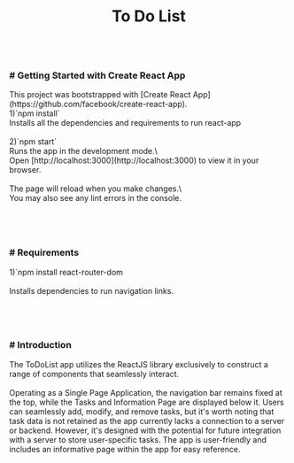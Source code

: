 <h1 align="center">To Do List</h1>

###
<br><br>
<h3 align="left"># Getting Started with Create React App</h3>
<p>This project was bootstrapped with [Create React App](https://github.com/facebook/create-react-app).<br>1)`npm install`<br>Installs all the dependencies and requirements to run react-app<br><br>2)`npm start`<br>Runs the app in the development mode.\<br>Open [http://localhost:3000](http://localhost:3000) to view it in your browser.<br><br>The page will reload when you make changes.\<br>You may also see any lint errors in the console.</p>

###
<br><br>
<h3 align="left"># Requirements</h3><p>1)`npm install react-router-dom<br><br>Installs dependencies to run navigation links.</p>

###
<br><br>
<h3 align="left">#  Introduction</h3><p>The ToDoList app utilizes the ReactJS library exclusively to construct a range of components that seamlessly interact.<br><br>Operating as a Single Page Application, the navigation bar remains fixed at the top, while the Tasks and Information Page are displayed below it. Users can seamlessly add, modify, and remove tasks, but it's worth noting that task data is not retained as the app currently lacks a connection to a server or backend. However, it's designed with the potential for future integration with a server to store user-specific tasks. The app is user-friendly and includes an informative page within the app for easy reference.</p>

###




